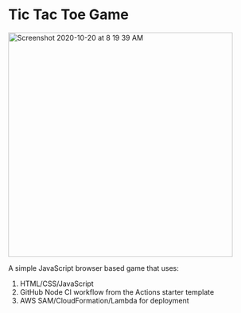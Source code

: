 # Tic Tac Toe Game

<img width="451" alt="Screenshot 2020-10-20 at 8 19 39 AM" src="https://user-images.githubusercontent.com/48172220/96537171-415d1f80-12b3-11eb-9744-4a20f488db04.png">

A simple JavaScript browser based game that uses:
1. HTML/CSS/JavaScript
2. GitHub Node CI workflow from the Actions starter template
3. AWS SAM/CloudFormation/Lambda for deployment

